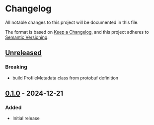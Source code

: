 # Changelog
All notable changes to this project will be documented in this file.

The format is based on [Keep a Changelog](https://keepachangelog.com/en/1.0.0/),
and this project adheres to [Semantic Versioning](https://semver.org/spec/v2.0.0.html).

## [Unreleased]

### Breaking
- build ProfileMetadata class from protobuf definition

## [0.1.0] - 2024-12-21

### Added
- Initial release

[Unreleased]: https://github.com/theborakompanioni/nostr-proto/compare/0.1.0...HEAD
[0.1.0]: https://github.com/theborakompanioni/nostr-proto/releases/tag/0.1.0
